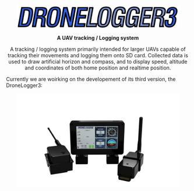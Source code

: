 <p align="center">
  <img src="images/LG1.png" width="450" title="Logo">
</p>
<p align="center"><b>
  A UAV tracking / Logging system
  </p></b>
<p align="center">
A tracking / logging system primarily intended for larger UAVs capable of tracking their movements and logging them onto SD card. Collected data is used to draw artificial horizon and compass, and to display speed, altitude and coordinates of both home position and realtime position.
</p>
<p>
Currently we are woirking on the developement of its third version, the DroneLogger3:
  </p>
<p align="center">
  <img src="images/dis_on.png" width="450" title="Logger">
</p>
